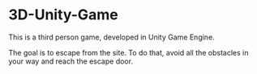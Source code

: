 # 3D-Unity-Game

This is a third person game, developed in Unity Game Engine.

The goal is to escape from the site. To do that, avoid all the obstacles in your way and reach the escape door.
